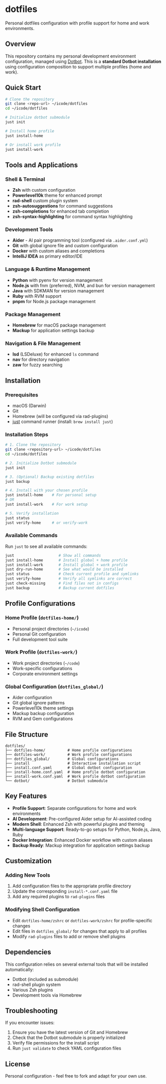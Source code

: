 # dotfiles

Personal dotfiles configuration with profile support for home and work environments.

## Overview

This repository contains my personal development environment configuration, managed using [Dotbot](https://github.com/anishathalye/dotbot). This is a **standard Dotbot installation** using configuration composition to support multiple profiles (home and work).

## Quick Start

```bash
# Clone the repository
git clone <repo-url> ~/icode/dotfiles
cd ~/icode/dotfiles

# Initialize dotbot submodule
just init

# Install home profile
just install-home

# Or install work profile
just install-work
```

## Tools and Applications

### Shell & Terminal
- **Zsh** with custom configuration
- **Powerlevel10k** theme for enhanced prompt
- **rad-shell** custom plugin system
- **zsh-autosuggestions** for command suggestions
- **zsh-completions** for enhanced tab completion
- **zsh-syntax-highlighting** for command syntax highlighting

### Development Tools
- **Aider** - AI pair programming tool (configured via `.aider.conf.yml`)
- **Git** with global ignore file and custom configuration
- **Docker** with custom aliases and completions
- **IntelliJ IDEA** as primary editor/IDE

### Language & Runtime Management
- **Python** with pyenv for version management
- **Node.js** with fnm (preferred), NVM, and bun for version management
- **Java** with SDKMAN for version management
- **Ruby** with RVM support
- **pnpm** for Node.js package management

### Package Management
- **Homebrew** for macOS package management
- **Mackup** for application settings backup

### Navigation & File Management
- **lsd** (LSDeluxe) for enhanced `ls` command
- **nav** for directory navigation
- **zaw** for fuzzy searching

## Installation

### Prerequisites
- macOS (Darwin)
- Git
- Homebrew (will be configured via rad-plugins)
- [just](https://github.com/casey/just) command runner (install: `brew install just`)

### Installation Steps

```bash
# 1. Clone the repository
git clone <repository-url> ~/icode/dotfiles
cd ~/icode/dotfiles

# 2. Initialize Dotbot submodule
just init

# 3. (Optional) Backup existing dotfiles
just backup

# 4. Install with your chosen profile
just install-home    # For personal setup
# OR
just install-work    # For work setup

# 5. Verify installation
just status
just verify-home     # or verify-work
```

### Available Commands

Run `just` to see all available commands:

```bash
just                    # Show all commands
just install-home       # Install global + home profile
just install-work       # Install global + work profile
just dry-run-home       # See what would be installed
just status             # Check current profile and symlinks
just verify-home        # Verify all symlinks are correct
just check-missing      # Find files not in configs
just backup             # Backup current dotfiles
```

## Profile Configurations

### Home Profile (`dotfiles-home/`)
- Personal project directories (`~/icode`)
- Personal Git configuration
- Full development tool suite

### Work Profile (`dotfiles-work/`)
- Work project directories (`~/code`)
- Work-specific configurations
- Corporate environment settings

### Global Configuration (`dotfiles_global/`)
- Aider configuration
- Git global ignore patterns
- Powerlevel10k theme settings
- Mackup backup configuration
- RVM and Gem configurations

## File Structure

```
dotfiles/
├── dotfiles-home/          # Home profile configurations
├── dotfiles-work/          # Work profile configurations
├── dotfiles_global/        # Global configurations
├── install                 # Interactive installation script
├── install.conf.yaml       # Global dotbot configuration
├── install-home.conf.yaml  # Home profile dotbot configuration
├── install-work.conf.yaml  # Work profile dotbot configuration
└── dotbot/                 # Dotbot submodule
```

## Key Features

- **Profile Support**: Separate configurations for home and work environments
- **AI Development**: Pre-configured Aider setup for AI-assisted coding
- **Modern Shell**: Enhanced Zsh with powerful plugins and theming
- **Multi-language Support**: Ready-to-go setups for Python, Node.js, Java, Ruby
- **Docker Integration**: Enhanced Docker workflow with custom aliases
- **Backup Ready**: Mackup integration for application settings backup

## Customization

### Adding New Tools
1. Add configuration files to the appropriate profile directory
2. Update the corresponding `install-*.conf.yaml` file
3. Add any required plugins to `rad-plugins` files

### Modifying Shell Configuration
- Edit `dotfiles-home/zshrc` or `dotfiles-work/zshrc` for profile-specific changes
- Edit files in `dotfiles_global/` for changes that apply to all profiles
- Modify `rad-plugins` files to add or remove shell plugins

## Dependencies

This configuration relies on several external tools that will be installed automatically:
- Dotbot (included as submodule)
- rad-shell plugin system
- Various Zsh plugins
- Development tools via Homebrew

## Troubleshooting

If you encounter issues:

1. Ensure you have the latest version of Git and Homebrew
2. Check that the Dotbot submodule is properly initialized
3. Verify file permissions for the install script
4. Run `just validate` to check YAML configuration files

## License

Personal configuration - feel free to fork and adapt for your own use.
